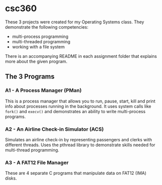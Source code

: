 # csc360
These 3 projects were created for my Operating Systems class. They demonstrate the  following competencies:
* multi-process programming
* multi-threaded programming
* working with a file system

There is an accompanying README in each assignment folder that explains more about the given program.

## The 3 Programs
### A1 - A Process Manager (PMan)
This is a process manager that allows you to run, pause, start, kill and print info about processes running in the background. It uses system calls like `fork()` and `execv()` and demonstrates an ability to write multi-process programs.

### A2 - An Airline Check-in Simulator (ACS)
Simulates an airline check-in by representing passengers and clerks with different threads. Uses the pthread library to demonstrate skills needed for multi-thread programming.

### A3 - A FAT12 File Manager
These are 4 separate C programs that manipulate data on FAT12 (IMA) disks.